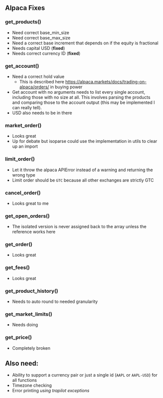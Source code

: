## Alpaca Fixes

### get_products()

- Need correct base_min_size
- Need correct base_max_size
- Need a correct base increment that depends on if the equity is fractional
- Needs capital USD (**fixed**)
- Needs correct currency ID (**fixed**)

### get_account()

- Need a correct hold value
    - This is described here https://alpaca.markets/docs/trading-on-alpaca/orders/ in buying power
- Get account with no arguments needs to list every single account, including those with no size at all. This involves
  parsing the products and comparing those to the account output (this may be implemented I can really tell).
- USD also needs to be in there

### market_order()

- Looks great
- Up for debate but isoparse could use the implementation in utils to clear up an import

### limit_order()

- Let it throw the alpaca APIError instead of a warning and returning the wrong type
- Limit order should be `GTC` because all other exchanges are strictly GTC

### cancel_order()

- Looks great to me

### get_open_orders()

- The isolated version is never assigned back to the array unless the reference works here

### get_order()

- Looks great

### get_fees()

- Looks great

### get_product_history()

- Needs to auto round to needed granularity

### get_market_limits()

- Needs doing

### get_price()

- Completely broken

## Also need:

- Ability to support a currency pair or just a single id (`AAPL` or `AAPL-USD`) for all functions
- Timezone checking
- Error printing *using trapilot exceptions*
